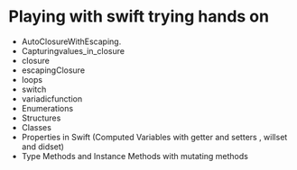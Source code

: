 ﻿# Playing with swift trying hands on 
 
* AutoClosureWithEscaping.
* Capturingvalues_in_closure
* closure
* escapingClosure
* loops
* switch
* variadicfunction
* Enumerations
* Structures
* Classes
* Properties in Swift (Computed Variables with getter and setters , willset and didset)
* Type Methods and Instance Methods with mutating methods
